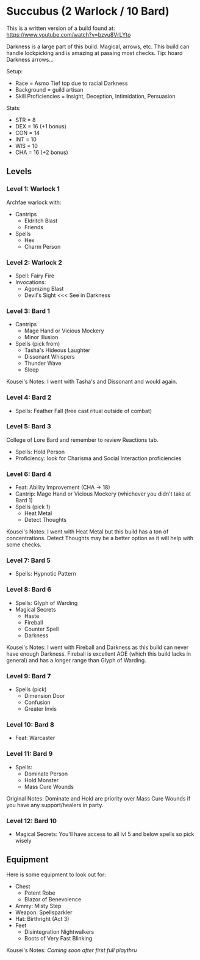 # Succubus (2 Warlock / 10 Bard)

This is a written version of a build found at: https://www.youtube.com/watch?v=bzvu8VrLYto

Darkness is a large part of this build. Magical, arrows, etc. This build can handle lockpicking and is amazing at passing most checks. Tip: hoard Darkness arrows...

Setup:
* Race = Asmo Tief top due to racial Darkness
* Background = guild artisan
* Skill Proficiencies = Insight, Deception, Intimidation, Persuasion

Stats:
* STR = 8
* DEX = 16 (+1 bonus)
* CON = 14
* INT = 10
* WIS = 10
* CHA = 16 (+2 bonus)

## Levels

### Level 1: Warlock 1

Archfae warlock with:
* Cantrips
  * Eldritch Blast
  * Friends
* Spells
  * Hex
  * Charm Person

### Level 2: Warlock 2

* Spell: Fairy Fire
* Invocations:
  * Agonizing Blast
  * Devil's Sight <<< See in Darkness 

### Level 3: Bard 1

* Cantrips
  * Mage Hand or Vicious Mockery
  * Minor Illusion
* Spells (pick from)
  * Tasha's Hideous Laughter
  * Dissonant Whispers
  * Thunder Wave
  * Sleep

Kousei's Notes: I went with Tasha's and Dissonant and would again.

### Level 4: Bard 2

* Spells: Feather Fall (free cast ritual outside of combat)

### Level 5: Bard 3

College of Lore Bard and remember to review Reactions tab.

* Spells: Hold Person
* Proficiency: look for Charisma and Social Interaction proficiencies

### Level 6: Bard 4

* Feat: Ability Improvement (CHA -> 18)
* Cantrip: Mage Hand or Vicious Mockery (whichever you didn't take at Bard 1)
* Spells (pick 1)
  * Heat Metal
  * Detect Thoughts

Kousei's Notes: I went with Heat Metal but this build has a ton of concentrations. Detect Thoughts may be a better option as it will help with some checks.

### Level 7: Bard 5

* Spells: Hypnotic Pattern

### Level 8: Bard 6

* Spells: Glyph of Warding
* Magical Secrets
  * Haste
  * Fireball
  * Counter Spell
  * Darkness

Kousei's Notes: I went with Fireball and Darkness as this build can never have enough Darkness. Fireball is excellent AOE (which this build lacks in general) and has a longer range than Glyph of Warding.

### Level 9: Bard 7

* Spells (pick)
  * Dimension Door
  * Confusion
  * Greater Invis

### Level 10: Bard 8

* Feat: Warcaster

### Level 11: Bard 9

* Spells: 
  * Dominate Person
  * Hold Monster
  * Mass Cure Wounds

Original Notes: Dominate and Hold are priority over Mass Cure Wounds if you have any support/healers in party.

### Level 12: Bard 10

* Magical Secrets: You'll have access to all lvl 5 and below spells so pick wisely

## Equipment

Here is some equipment to look out for: 

* Chest
  * Potent Robe
  * Blazor of Benevolence
* Ammy: Misty Step
* Weapon: Spellsparkler
* Hat: Birthright (Act 3)
* Feet
  * Disintegration Nightwalkers
  * Boots of Very Fast Blinking 

Kousei's Notes: _Coming soon after first full playthru_